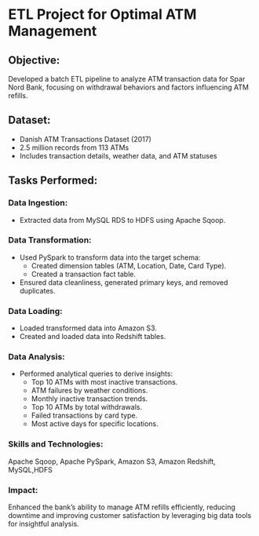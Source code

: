 # ETL Project for Optimal ATM Management

## Objective:
Developed a batch ETL pipeline to analyze ATM transaction data for Spar Nord Bank, focusing on withdrawal behaviors and factors influencing ATM refills.

## Dataset:
- Danish ATM Transactions Dataset (2017)
- 2.5 million records from 113 ATMs
- Includes transaction details, weather data, and ATM statuses

## Tasks Performed:
### Data Ingestion:
  - Extracted data from MySQL RDS to HDFS using Apache Sqoop.

### Data Transformation:
  - Used PySpark to transform data into the target schema:
    - Created dimension tables (ATM, Location, Date, Card Type).
    - Created a transaction fact table.
  - Ensured data cleanliness, generated primary keys, and removed duplicates.
    
### Data Loading:
  - Loaded transformed data into Amazon S3.
  - Created and loaded data into Redshift tables.

### Data Analysis:
  - Performed analytical queries to derive insights:
    - Top 10 ATMs with most inactive transactions.
    - ATM failures by weather conditions.
    - Monthly inactive transaction trends.
    - Top 10 ATMs by total withdrawals.
    - Failed transactions by card type.
    - Most active days for specific locations.

### Skills and Technologies:
Apache Sqoop, Apache PySpark, Amazon S3, Amazon Redshift, MySQL,HDFS

### Impact:
Enhanced the bank’s ability to manage ATM refills efficiently, reducing downtime and improving customer satisfaction by leveraging big data tools for insightful analysis.
